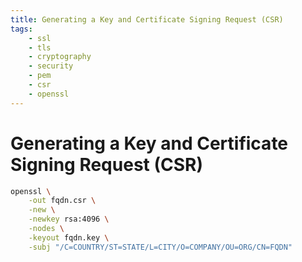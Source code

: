 ```yaml
---
title: Generating a Key and Certificate Signing Request (CSR)
tags:
    - ssl
    - tls
    - cryptography
    - security
    - pem
    - csr
    - openssl
---
```


# Generating a Key and Certificate Signing Request (CSR)

~~~ bash
openssl \
    -out fqdn.csr \
    -new \
    -newkey rsa:4096 \
    -nodes \
    -keyout fqdn.key \
    -subj "/C=COUNTRY/ST=STATE/L=CITY/O=COMPANY/OU=ORG/CN=FQDN"
~~~
